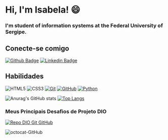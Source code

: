 # Hi, I'm Isabela! 😄
### I'm student of information systems at the Federal University of Sergipe.

## Conecte-se comigo
[![Github Badge](https://img.shields.io/badge/-Github-000?style=flat-square&logo=Github&logoColor=white&link=https://github.com/Gondrai)](https://github.com/Gondrai)
[![Linkedin Badge](https://img.shields.io/badge/-LinkedIn-blue?style=flat-square&logo=Linkedin&logoColor=white&link=https://www.linkedin.com/in/isabela-de-gondra-6583b2191/)](https://www.linkedin.com/in/isabela-de-gondra-6583b2191/)

## Habilidades
![HTML5](https://img.shields.io/badge/HTML-000?style=for-the-badge&logo=html5&logoColor=30A3DC)
![CSS3](https://img.shields.io/badge/CSS3-000?style=for-the-badge&logo=css3&logoColor=E94D5F)
[![Git](https://img.shields.io/badge/Git-000?style=for-the-badge&logo=git&logoColor=E94D5F)](https://git-scm.com/doc) 
[![GitHub](https://img.shields.io/badge/GitHub-000?style=for-the-badge&logo=github&logoColor=30A3DC)](https://docs.github.com/)
[![Python](https://img.shields.io/badge/Python-000?style=for-the-badge&logo=python&logoColor=30A3DC)](https://www.python.org)

![Anurag's GitHub stats](https://github-readme-stats.vercel.app/api?username=Gondrai&show_icons=true&theme=synthwave)
[![Top Langs](https://github-readme-stats.vercel.app/api/top-langs/?username=Gondrai&layout=compact)](https://github.com/anuraghazra/github-readme-stats)


### Meus Principais Desafios de Projeto DIO
[![Repo DIO Git GitHub](https://github-readme-stats.vercel.app/api/pin/?username=Gondrai&repo=dio-lab-open-source&bg_color=000&border_color=30A3DC&show_icons=true&icon_color=30A3DC&title_color=E94D5F&text_color=FFF)](https://github.com/gondrai/dio-lab-open-source)

![octocat-GitHub](https://user-images.githubusercontent.com/96454106/198145254-c3355deb-ec39-470c-bde2-0cf8ceb3b8a6.png)


